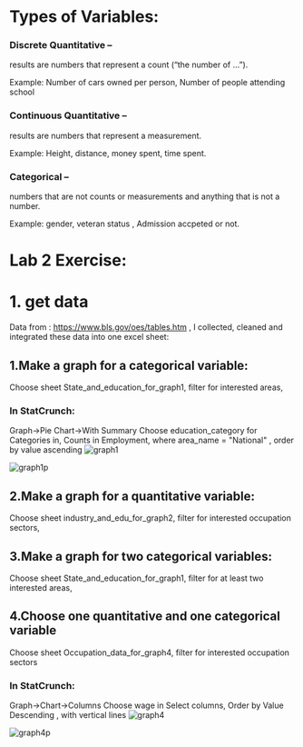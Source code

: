 
# Types of Variables: 

### Discrete Quantitative – 

results are numbers that represent a count (“the number of …”).

Example: Number of cars owned per person, Number of people attending school 

### Continuous Quantitative – 

results are numbers that represent a measurement.

Example: Height, distance, money spent, time spent.

### Categorical – 

numbers that are not counts or measurements and anything that is not a number.

Example: gender, veteran status , Admission accpeted or not.


# Lab 2 Exercise:

# 1. get data 
Data from : https://www.bls.gov/oes/tables.htm , I collected, cleaned and integrated these data into one excel sheet:


## 1.Make a graph for a categorical variable:
Choose sheet State_and_education_for_graph1, filter for interested areas,
### In StatCrunch:
Graph->Pie Chart->With Summary
Choose education_category for Categories in, Counts in Employment, where area_name = "National" , order by value ascending
![graph1](https://github.com/Shanlearning/Stat201/blob/master/Lab2/pics/graph1.PNG)

![graph1p](https://github.com/Shanlearning/Stat201/blob/master/Lab2/pics/graph1p.PNG)
## 2.Make a graph for a quantitative variable:
Choose sheet industry_and_edu_for_graph2, filter for interested occupation sectors,

## 3.Make a graph for two categorical variables:
Choose sheet State_and_education_for_graph1, filter for at least two interested areas,

## 4.Choose one quantitative and one categorical variable
Choose sheet Occupation_data_for_graph4, filter for interested occupation sectors

### In StatCrunch:
Graph->Chart->Columns
Choose wage in Select columns, Order by Value Descending , with vertical lines
![graph4](https://github.com/Shanlearning/Stat201/blob/master/Lab2/pics/graph4.PNG)

![graph4p](https://github.com/Shanlearning/Stat201/blob/master/Lab2/pics/graph4p.PNG)

